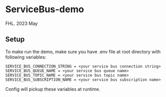 # ServiceBus-demo
FHL. 2023 May

## Setup 
To make run the demo, make sure you have .env file at root directory with following variables:
```
SERVICE_BUS_CONNECTION_STRING = <your service bus connection string>
SERVICE_BUS_QUEUE_NAME = <your service bus queue name>
SERVICE_BUS_TOPIC_NAME = <your service bus topic name>
SERVICE_BUS_SUBSCRIPTION_NAME = <your service bus subscription name>
```

Config will pickup these variables at runtime.
